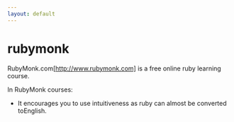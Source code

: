 ```yaml
---
layout: default
---
```

#  rubymonk

RubyMonk.com[http://www.rubymonk.com]  is a free online ruby learning course.

In RubyMonk courses:
- It encourages you to use intuitiveness as ruby can almost be converted toEnglish.
